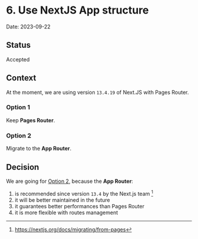 # 6. Use NextJS App structure

Date: 2023-09-22

## Status

Accepted

## Context

At the moment, we are using version `13.4.19` of Next.JS with Pages Router.

### Option 1
Keep **Pages Router**.

### Option 2
Migrate to the **App Router**.

## Decision

We are going for [Option 2](#option-2), because the **App Router**:
1. is recommended since version `13.4` by the Next.js team [^1] 
2. it will be better maintained in the future
3. it guarantees better performances than Pages Router
4. it is more flexible with routes management

[^1]: https://nextjs.org/docs/migrating/from-pages

[^1]: https://nextjs.org/docs/app
